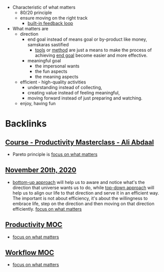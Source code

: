 - Characteristic of what matters
    - 80/20 principle
    - ensure moving on the right track
        - [built-in feedback loop](<built-in feedback loop.md>)
- What matters are
    - direction 
        - end goal instead of means goal or by-product like money, samskaras sastified
            - [tools](<tools.md>) or [method](<method.md>) are just a means to make the process of achieving [end goal](<end goal.md>) become easier and more effective.
        - meaningful goal
            - the impersonal wants
            - the fun aspects
            - the meaning aspects
    - efficient - high-quality activities
        - understanding instead of collecting, 
        - creating value instead of feeling meaningful, 
        - moving forward instead of just preparing and watching.
    - enjoy, having fun

# Backlinks
## [Course - Productivity Masterclass - Ali Abdaal](<Course - Productivity Masterclass - Ali Abdaal.md>)
- Pareto principle is [focus on what matters](<focus on what matters.md>)

## [November 20th, 2020](<November 20th, 2020.md>)
- [bottom-up approach](<bottom-up approach.md>) will help us to aware and notice what's the direction that universe wants us to do, while [top-down approach](<top-down approach.md>) will help us to align our life to that direction and serve it in an efficient way. The important is not about efficiency, it's about the willingness to embrace life, step on the direction and then moving on that direction efficiently. [focus on what matters](<focus on what matters.md>)

## [Productivity MOC](<Productivity MOC.md>)
- [focus on what matters](<focus on what matters.md>)

## [Workflow MOC](<Workflow MOC.md>)
- [focus on what matters](<focus on what matters.md>)

